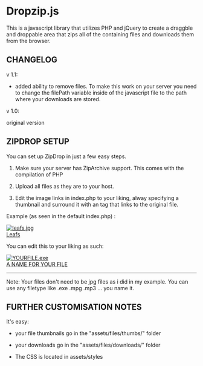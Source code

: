 Dropzip.js
=========

This is a javascript library that utilizes PHP and jQuery to create a draggble and droppable area that zips all of the containing files and downloads them from the browser.

CHANGELOG
----------

v 1.1:

- added ability to remove files. To make this work on your server you need to change the filePath variable inside of the javascript file to the path where your downloads are stored.


v 1.0:

original version

ZIPDROP SETUP
-------------

You can set up ZipDrop in just a few easy steps.

1) Make sure your server has ZipArchive support. This comes with the compilation of PHP

2) Upload all files as they are to your host.

3) Edit the image links in index.php to your liking, alway specifying a thumbnail and surround it with an <a> tag that links to the original file.

Example (as seen in the default index.php) :

<div class="thumb_container"><a href="assets/files/downloads/leafs.jpg"><img class="downloadable" src="assets/files/thumbs/leafs.jpg" alt="leafs.jpg" /><br /><span>Leafs</span></a></div>

You can edit this to your liking as such:

<div class="thumb_container"><a href="assets/files/downloads/YOURFILE.exe"><img class="downloadable" src="assets/files/thumbs/YOURTHUMBNAIL.jpg" alt="YOURFILE.exe" /><br /><span>A NAME FOR YOUR FILE</span></a></div>


------------------

Note: Your files don't need to be jpg files as i did in my example. You can use any filetype like .exe .mpg .mp3 ... you name it.



FURTHER CUSTOMISATION NOTES
---------------------------

It's easy:

- your file thumbnails go in the "assets/files/thumbs/" folder

- your downloads go in the "assets/files/downloads/" folder

- The CSS is located in assets/styles

